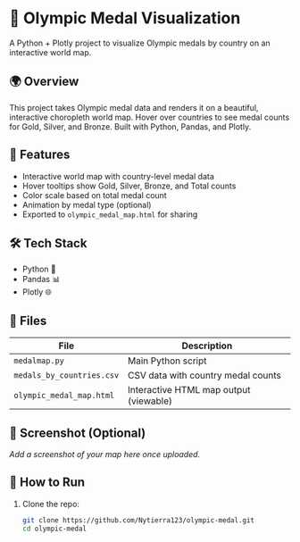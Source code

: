 # 🏅 Olympic Medal Visualization

A Python + Plotly project to visualize Olympic medals by country on an interactive world map.

## 🌍 Overview
This project takes Olympic medal data and renders it on a beautiful, interactive choropleth world map. Hover over countries to see medal counts for Gold, Silver, and Bronze. Built with Python, Pandas, and Plotly.

## 🚀 Features
- Interactive world map with country-level medal data
- Hover tooltips show Gold, Silver, Bronze, and Total counts
- Color scale based on total medal count
- Animation by medal type (optional)
- Exported to `olympic_medal_map.html` for sharing

## 🛠️ Tech Stack
- Python 🐍
- Pandas 📊
- Plotly 🌐

## 📂 Files
| File                     | Description                                |
|--------------------------|--------------------------------------------|
| `medalmap.py`            | Main Python script                         |
| `medals_by_countries.csv`| CSV data with country medal counts         |
| `olympic_medal_map.html` | Interactive HTML map output (viewable)     |

## 📸 Screenshot (Optional)
_Add a screenshot of your map here once uploaded._

## 🔧 How to Run
1. Clone the repo:
   ```bash
   git clone https://github.com/Nytierra123/olympic-medal.git
   cd olympic-medal
